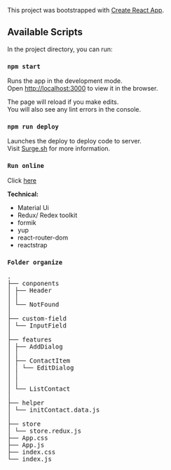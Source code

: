 This project was bootstrapped with [Create React App](https://github.com/facebook/create-react-app).

## Available Scripts

In the project directory, you can run:

### `npm start`

Runs the app in the development mode.<br />
Open [http://localhost:3000](http://localhost:3000) to view it in the browser.

The page will reload if you make edits.<br />
You will also see any lint errors in the console.

### `npm run deploy`

Launches the deploy to deploy code to server.<br />
Visit [Surge.sh](https://surge.sh) for more information.

### `Run online`

Click [here](https://contact-google.surge.sh)

**Technical:**

-   Material Ui
-   Redux/ Redex toolkit
-   formik
-   yup
-   react-router-dom
-   reactstrap

### `Folder organize`
<pre>
.
├── conponents
│ ├── Header
│ │  
│ └── NotFound
│ 
├── custom-field
│ └── InputField
│ 
├── features
│ ├── AddDialog
│ │ 
│ ├── ContactItem
│ │ └── EditDialog
│ │ 
│ │  
│ └── ListContact
│ 
├── helper
│ └── initContact.data.js
│
├── store
│ └── store.redux.js
├── App.css
├── App.js
├── index.css
└── index.js
</pre>